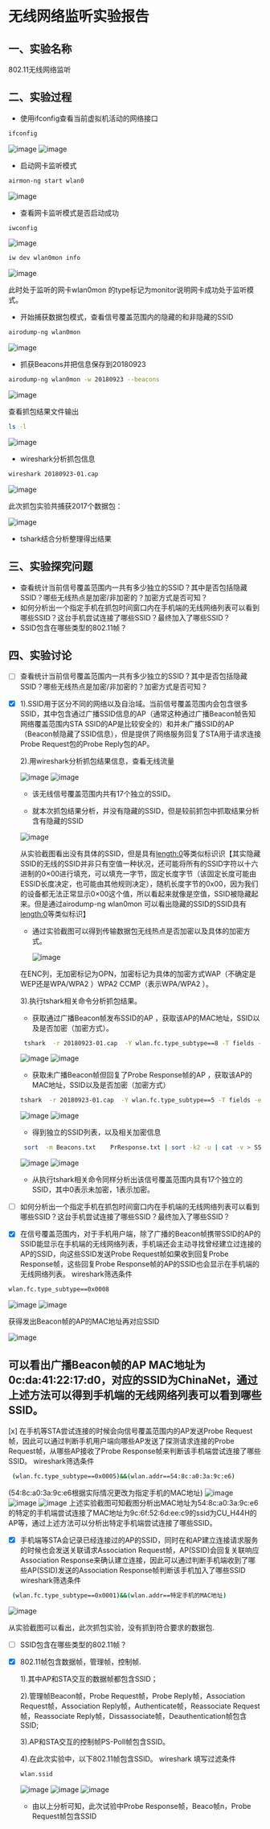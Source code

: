 # 无线网络监听实验报告
## 一、实验名称
802.11无线网络监听

## 二、实验过程
- 使用ifconfig查看当前虚拟机活动的网络接口
```bash
ifconfig
```
![image](https://note.youdao.com/yws/public/resource/eace58209080e65566398c864e16afab/xmlnote/WEBRESOURCE763ef76fb674ad0efc48790ad89f4a8a/3103)
![image](https://note.youdao.com/yws/public/resource/eace58209080e65566398c864e16afab/xmlnote/WEBRESOURCE22813f02fee2fcac72057f55411ea7af/3104)

- 启动网卡监听模式
```bash
airmon-ng start wlan0
```
![image](https://note.youdao.com/yws/public/resource/eace58209080e65566398c864e16afab/xmlnote/WEBRESOURCEb24633c298231be0951d8741ea644fd5/3110)

- 查看网卡监听模式是否启动成功
```bash
iwconfig
```
![image](https://note.youdao.com/yws/public/resource/eace58209080e65566398c864e16afab/xmlnote/WEBRESOURCE8f927b1b50fc2456c94f4716ff231788/3107)
```bash
iw dev wlan0mon info
```
![image](https://note.youdao.com/yws/public/resource/eace58209080e65566398c864e16afab/xmlnote/WEBRESOURCEaafaa4b0e6f8ab7908cb51e255d040f3/3112)

此时处于监听的网卡wlan0mon 的type标记为monitor说明网卡成功处于监听模式。

- 开始捕获数据包模式，查看信号覆盖范围内的隐藏的和非隐藏的SSID
```bash
airodump-ng wlan0mon
```

![image](https://note.youdao.com/yws/public/resource/eace58209080e65566398c864e16afab/xmlnote/8CAADE01C4264456AAB16C5EC4F9A416/3116)

- 抓获Beacons并把信息保存到20180923
```bash
airodump-ng wlan0mon -w 20180923 --beacons
```
![image](https://note.youdao.com/yws/public/resource/eace58209080e65566398c864e16afab/xmlnote/4296A62925444B3DB081A16EF7D3E7EE/3174)

查看抓包结果文件输出
```bash
ls -l
```
![image](https://note.youdao.com/yws/public/resource/eace58209080e65566398c864e16afab/xmlnote/068583FDE8524D20BEE187829DA01683/3176)

- wireshark分析抓包信息
```bash
wireshark 20180923-01.cap
```
![image](https://note.youdao.com/yws/public/resource/eace58209080e65566398c864e16afab/xmlnote/5F7ECA24F7C3498DB6EF1C49C07DEBE9/3178)

此次抓包实验共捕获2017个数据包：

![image](https://note.youdao.com/yws/public/resource/df0e1a3008d5a706774b678869cccda0/xmlnote/2144F450517A44A593AED876AFB598BD/3521)

- tshark结合分析整理得出结果

## 三、实验探究问题

- 查看统计当前信号覆盖范围内一共有多少独立的SSID？其中是否包括隐藏SSID？哪些无线热点是加密/非加密的？加密方式是否可知？
- 如何分析出一个指定手机在抓包时间窗口内在手机端的无线网络列表可以看到哪些SSID？这台手机尝试连接了哪些SSID？最终加入了哪些SSID？
- SSID包含在哪些类型的802.11帧？
 
## 四、实验讨论
- [ ]  查看统计当前信号覆盖范围内一共有多少独立的SSID？其中是否包括隐藏SSID？哪些无线热点是加密/非加密的？加密方式是否可知？
- [x] 1).SSID用于区分不同的网络以及自治域。当前信号覆盖范围内会包含很多SSID，其中包含通过广播SSID信息的AP（通常这种通过广播Beacon帧告知网络覆盖范围内STA SSID的AP是比较安全的）和并未广播SSID的AP（Beacon帧隐藏了SSID信息），但是提供了网络服务回复了STA用于请求连接Probe Request包的Probe Reply包的AP。
       
    2).用wireshark分析抓包结果信息，查看无线流量
    
     ![image](https://note.youdao.com/yws/public/resource/eace58209080e65566398c864e16afab/xmlnote/WEBRESOURCEb4f08b5284b46dc9369705a102e3c1d7/3182)
     ![image](https://note.youdao.com/yws/public/resource/eace58209080e65566398c864e16afab/xmlnote/WEBRESOURCE7f4fd4394f860868bd6fb65ef7b8668d/3184)
    
     - 该无线信号覆盖范围内共有17个独立的SSID。

     - 就本次抓包结果分析，并没有隐藏的SSID，但是较前抓包中抓取结果分析含有隐藏的SSID
     
    ![image](https://note.youdao.com/yws/public/resource/eace58209080e65566398c864e16afab/xmlnote/5FA5C5D5B4414743AD89076121BE8034/3279)
    
    从实验截图看出没有具体的SSID，但是具有<length:0>等类似标识识【其实隐藏SSID的无线的SSID并非只有空值一种状况，还可能将所有的SSID字符以十六进制的0×00进行填充，可以填充一字节，固定长度字节（该固定长度可能由ESSID长度决定，也可能由其他规则决定），随机长度字节的0x00，因为我们的设备都无法正常显示0×00这个值，所以看起来就像是空值，SSID被隐藏起来。但是通过airodump-ng wlan0mon 可以看出隐藏的SSID的SSID具有<length:0>等类似标识】
    
    - 通过实验截图可以得到传输数据包无线热点是否加密以及具体的加密方式。
    
      ![image](https://note.youdao.com/yws/public/resource/eace58209080e65566398c864e16afab/xmlnote/4477D36212724A1985C97D966089CF30/3127)
      
    在ENC列，无加密标记为OPN，加密标记为具体的加密方式WAP（不确定是WEP还是WPA/WPA2 ）WPA2 CCMP（表示WPA/WPA2 ）。
   
     3).执行tshark相关命令分析抓包结果。
     
     - 获取通过广播Beacon帧发布SSID的AP ，获取该AP的MAC地址，SSID以及是否加密（加密方式）。
   ```bash
    tshark  -r 20180923-01.cap  -Y wlan.fc.type_subtype==8 -T fields -e wlan.sa -e wlan.fixed.capabilities.privacy -e wlan.ssid | sort -d -k2 -u | cat -y > Beacons.txt
   ```
   ![image](https://note.youdao.com/yws/public/resource/eace58209080e65566398c864e16afab/xmlnote/WEBRESOURCEf97cf9c047ce05690483c45648479c20/3388)
   ![image](https://note.youdao.com/yws/public/resource/eace58209080e65566398c864e16afab/xmlnote/WEBRESOURCE2513b892b0d17188c2d8004913c883de/3390)
     - 获取未广播Beacon帧但回复了Probe Response帧的AP ，获取该AP的MAC地址，SSID以及是否加密（加密方式）
     ```bash
     tshark  -r 20180923-01.cap  -Y wlan.fc.type_subtype==5 -T fields -e wlan.sa -e wlan.fixed.capabilities.privacy -e wlan.ssid | sort -d -k2 -u | cat -y > PrResponse.txt
   ```
     ![image](https://note.youdao.com/yws/public/resource/eace58209080e65566398c864e16afab/xmlnote/WEBRESOURCE110a4aa22451cabeac1729c3c3564ed0/3379)
     ![image](https://note.youdao.com/yws/public/resource/eace58209080e65566398c864e16afab/xmlnote/WEBRESOURCE679ccdc5fcbcb8583e1ec4f1b802422b/3381)
     - 得到独立的SSID列表，以及相关加密信息
   ```bash
    sort  -m Beacons.txt    PrResponse.txt | sort -k2 -u | cat -v > SSID.txt
   ```
   ![image](https://note.youdao.com/yws/public/resource/eace58209080e65566398c864e16afab/xmlnote/WEBRESOURCE59913c9d43d9b7f13f5c7101fd0f41ab/3389)
   ![image](https://note.youdao.com/yws/public/resource/eace58209080e65566398c864e16afab/xmlnote/WEBRESOURCEfe57550d2521bf087af22168011299d2/3393)
   
   - 从执行tshark相关命令同样分析出该信号覆盖范围内具有17个独立的SSID，其中0表示未加密，1表示加密。
    

- [ ] 如何分析出一个指定手机在抓包时间窗口内在手机端的无线网络列表可以看到哪些SSID？这台手机尝试连接了哪些SSID？最终加入了哪些SSID？
- [x] 在信号覆盖范围内，对于手机用户端，除了广播的Beacon帧携带SSID的AP的SSID能显示在手机端的无线网络列表，手机端还会主动寻找曾经建立过连接的AP的SSID，向这些SSID发送Probe Request帧如果收到回复Probe Response帧，这些回复Probe Response帧的AP的SSID也会显示在手机端的无线网络列表。
wireshark筛选条件
```bash
wlan.fc.type_subtype==0x0008
```
   ![image](https://note.youdao.com/yws/public/resource/eace58209080e65566398c864e16afab/xmlnote/49ED436AC9504E508DA1C02C99E073DA/3213)
   ![image](https://note.youdao.com/yws/public/resource/eace58209080e65566398c864e16afab/xmlnote/WEBRESOURCE0d62dabf28b4669801d7d452d109df70/3218)
   
   获得发出Beacon帧的AP的MAC地址再对应SSID
   
   ![image](https://note.youdao.com/yws/public/resource/eace58209080e65566398c864e16afab/xmlnote/BB77ED820E4E4181A0D5F0C0D10CED03/3220)
   
   可以看出广播Beacon帧的AP MAC地址为0c:da:41:22:17:d0，对应的SSID为ChinaNet，通过上述方法可以得到手机端的无线网络列表可以看到哪些SSID。
-  
[x] 在手机等STA尝试连接的时候会向信号覆盖范围内的AP发送Probe Request帧，因此可以通过判断手机用户端向哪些AP发送了探测请求连接的Probe Request帧，从哪些AP接收了Probe Response帧来判断该手机端尝试连接了哪些SSID。
    wireshark筛选条件

```bash
 (wlan.fc.type_subtype==0x0005)&&(wlan.addr==54:8c:a0:3a:9c:e6)
```
(54:8c:a0:3a:9c:e6根据实际情况更改为指定手机的MAC地址)
    ![image](https://note.youdao.com/yws/public/resource/eace58209080e65566398c864e16afab/xmlnote/FDF0BE9C9FF44AC5AD14062EDC881389/3206)
    ![image](https://note.youdao.com/yws/public/resource/eace58209080e65566398c864e16afab/xmlnote/B0B3FCBAAC2E4591A1EAE8D58B3E5AAE/3208)
    ![image](https://note.youdao.com/yws/public/resource/eace58209080e65566398c864e16afab/xmlnote/177BD23213A94F1B80C501F92700486D/3229)
    上述实验截图可知截图分析出MAC地址为54:8c:a0:3a:9c:e6的特定的手机端尝试连接了MAC地址为9c:6f:52:6d:ee:c9的ssid为CU_H44H的AP等，通过上述方法可以分析出特定手机端尝试连接了哪些SSID。
   
- [x] 手机端等STA会记录已经连接过的AP的SSID，同时在和AP建立连接请求服务的时候也会发送关联请求Association Request帧，AP(SSID)会回复关联响应Association Response来确认建立连接，因此可以通过判断手机端收到了哪些AP(SSID)发送的Association Response帧判断该手机加入了哪些SSID
wireshark筛选条件
```bash
 (wlan.fc.type_subtype==0x0001)&&(wlan.addr==特定手机的MAC地址)
 ```
 ![image](https://note.youdao.com/yws/public/resource/eace58209080e65566398c864e16afab/xmlnote/42AD3D9527E74CF49658A6C8BEBF1CFE/3236)
 
 从实验截图可以看出，此次抓包实验，没有抓到符合要求的数据包.
                                        
- [ ] SSID包含在哪些类型的802.11帧？
- [x] 802.11帧包含数据帧，管理帧，控制帧.

    1).其中AP和STA交互的数据帧都包含SSID；
    
    2).管理帧Beacon帧，Probe Request帧，Probe Reply帧，Association Request帧，Association Reply帧，Authenticate帧，Reassociate Request帧，Reassociate Reply帧，Dissassociate帧，Deauthentication帧包含SSID;
    
    3).AP和STA交互的控制帧PS-Poll帧包含SSID。
    
    4).在此次实验中，以下802.11帧包含SSID。
    wireshark 填写过滤条件
   ```bash
   wlan.ssid
   ```
   ![image](https://note.youdao.com/yws/public/resource/eace58209080e65566398c864e16afab/xmlnote/912EF3BE94EB4A71856205DDE730DC4F/3302)
   ![image](https://note.youdao.com/yws/public/resource/eace58209080e65566398c864e16afab/xmlnote/1FB18B3F7F124F8BBE38DC6F07E015EE/3301)
   ![image](https://note.youdao.com/yws/public/resource/eace58209080e65566398c864e16afab/xmlnote/AB2D588E63F44409B9B81E16C9DE66CC/3304)
   
   - 由以上分析可知，此次试验中Probe Response帧，Beaco帧n，Probe Request帧包含SSID




    






